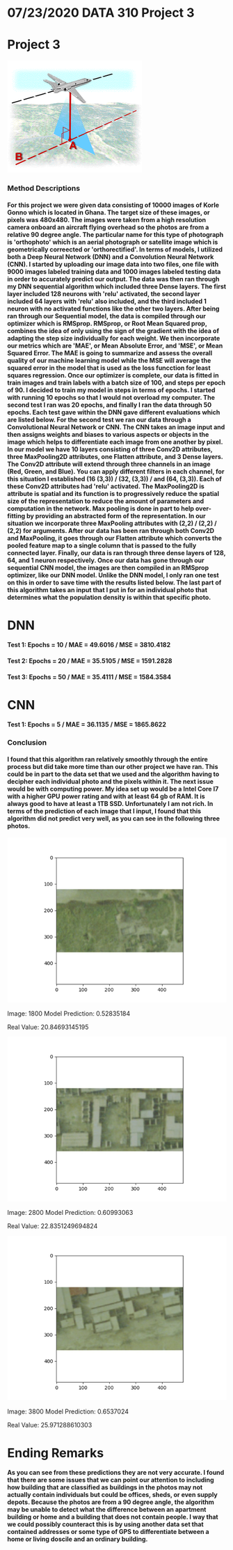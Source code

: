 # 07/23/2020 DATA 310 Project 3

# Project 3

![orthorectified.png](orthorectified.png)

### Method Descriptions
####  For this project we were given data consisting of 10000 images of Korle Gonno which is located in Ghana. The target size of these images, or pixels was 480x480. The images were taken from a high resolution camera onboard an aircraft flying overhead so the photos are from a relative 90 degree angle. The particular name for this type of photograph is 'orthophoto' which is an aerial photograph or satellite image which is geometrically correected or 'orthorectified'. In terms of models, I utilized both a Deep Neural Network (DNN) and a Convolution Neural Network (CNN). I started by uploading our image data into two files, one file with 9000 images labeled training data and 1000 images labeled testing data in order to accurately predict our output. The data was then ran through my DNN sequential algorithm which included three Dense layers. The first layer included 128 neurons with 'relu' activated, the second layer included 64 layers with 'relu' also included, and the third included 1 neuron with no activated functions like the other two layers. After being ran through our Sequential model, the data is compiled through our optimizer which is RMSprop. RMSprop, or Root Mean Squared prop, combines the idea of only using the sign of the gradient with the idea of adapting the step size individually for each weight. We then incorporate our metrics which are 'MAE', or Mean Absolute Error, and 'MSE', or Mean Squared Error. The MAE is going to summarize and assess the overall quality of our machine learning model while the MSE will average the squared error in the model that is used as the loss funcction for least squares regression. Once our optimizer is complete, our data is fitted in train images and train labels with a batch size of 100, and steps per epoch of 90. I decided to train my model in steps in terms of epochs. I started with running 10 epochs so that I would not overload my computer. The second test I ran was 20 epochs, and finally I ran the data through 50 epochs. Each test gave within the DNN gave different evaluations which are listed below. For the second test we ran our data through a Convolutional Neural Network or CNN. The CNN takes an image input and then assigns weights and biases to various aspects or objects in the image which helps to differentiate each image from one another by pixel. In our model we have 10 layers consisting of three Conv2D attributes, three MaxPooling2D attributes, one Flatten attribute, and 3 Dense layers. The Conv2D attribute will extend through three channels in an image (Red, Green, and Blue). You can apply different filters in each channel, for this situation I established (16 (3,3)) / (32, (3,3)) / and (64, (3,3)). Each of these Conv2D attributes had 'relu' activated. The MaxPooling2D is attribute is spatial and its function is to progressively reduce the spatial size of the representation to reduce the amount of parameters and computation in the network. Max pooling is done in part to help over-fitting by providing an abstracted form of the representation. In our situation we incorporate three MaxPooling attributes with (2,2) / (2,2) / (2,2) for arguments. After our data has been ran through both Conv2D and MaxPooling, it goes through our Flatten attribute which converts the pooled feature map to a single column that is passed to the fully connected layer. Finally, our data is ran through three dense layers of 128, 64, and 1 neuron respectively. Once our data has gone through our sequential CNN model, the images are then compiled in an RMSprop optimizer, like our DNN model. Unlike the DNN model, I only ran one test on this in order to save time with the results listed below. The last part of this algorithm takes an input that I put in for an individual photo that determines what the population density is within that specific photo. 

# DNN
#### Test 1: Epochs = 10 / MAE = 49.6016 / MSE = 3810.4182
#### Test 2: Epochs = 20 / MAE = 35.5105 / MSE = 1591.2828
#### Test 3: Epochs = 50 / MAE = 35.4111 / MSE = 1584.3584

# CNN
#### Test 1: Epochs = 5 / MAE = 36.1135 / MSE = 1865.8622

### Conclusion
#### I found that this algorithm ran relatively smoothly through the entire process but did take more time than our other project we have ran. This could be in part to the data set that we used and the algorithm having to decipher each individual photo and the pixels within it. The next issue would be with computing power. My idea set up would be a Intel Core I7 with a higher GPU power rating and with at least 64 gb of RAM. It is always good to have at least a 1TB SSD. Unfortunately I am not rich. In terms of the prediction of each image that I input, I found that this algorithm did not predict very well, as you can see in the following three photos.

![photo1800.png](photo1800.png)

Image: 1800
Model Prediction: 0.52835184

Real Value: 20.84693145195

![photo2800.png](photo2800.png)

Image: 2800
Model Prediction: 0.60993063

Real Value: 22.8351249694824

![photo2800.png](photo3800.png)

Image: 3800
Model Prediction: 0.6537024

Real Value: 25.971288610303


# Ending Remarks

#### As you can see from these predictions they are not very accurate. I found that there are some issues that we can point our attention to including how building that are classified as buildings in the photos may not actually contain individuals but could be offices, sheds, or even supply depots. Because the photos are from a 90 degree angle, the algorithm may be unable to detect what the difference between an apartment building or home and a building that does not contain people. I way that we could possibly counteract this is by using another data set that contained addresses or some type of GPS to differentiate between a home or living doscile and an ordinary building. 

